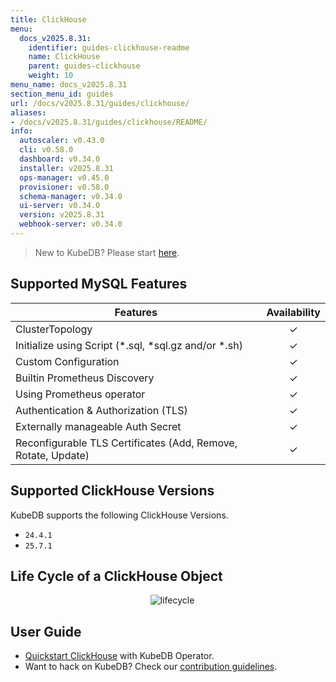 ```yaml
---
title: ClickHouse
menu:
  docs_v2025.8.31:
    identifier: guides-clickhouse-readme
    name: ClickHouse
    parent: guides-clickhouse
    weight: 10
menu_name: docs_v2025.8.31
section_menu_id: guides
url: /docs/v2025.8.31/guides/clickhouse/
aliases:
- /docs/v2025.8.31/guides/clickhouse/README/
info:
  autoscaler: v0.43.0
  cli: v0.58.0
  dashboard: v0.34.0
  installer: v2025.8.31
  ops-manager: v0.45.0
  provisioner: v0.58.0
  schema-manager: v0.34.0
  ui-server: v0.34.0
  version: v2025.8.31
  webhook-server: v0.34.0
---
```


> New to KubeDB? Please start [here](/docs/v2025.8.31/README).

## Supported MySQL Features

| Features                                                      | Availability |
|---------------------------------------------------------------|:------------:|
| ClusterTopology                                               |   &#10003;   |
| Initialize using Script (\*.sql, \*sql.gz and/or \*.sh)       |   &#10003;   |
| Custom Configuration                                          |   &#10003;   |
| Builtin Prometheus Discovery                                  |   &#10003;   |
| Using Prometheus operator                                     |   &#10003;   |
| Authentication & Authorization (TLS)                          |   &#10003;   |
| Externally manageable Auth Secret                             |   &#10003;   |
| Reconfigurable TLS Certificates (Add, Remove, Rotate, Update) |   &#10003;   |

## Supported ClickHouse Versions

KubeDB supports the following ClickHouse Versions.
- `24.4.1`
- `25.7.1`

## Life Cycle of a ClickHouse Object

<p align="center">
  <img alt="lifecycle"  src="/docs/v2025.8.31/images/clickhouse/clickhouse-lifecycle.png" >
</p>

## User Guide

- [Quickstart ClickHouse](/docs/v2025.8.31/guides/clickhouse/quickstart/) with KubeDB Operator.
- Want to hack on KubeDB? Check our [contribution guidelines](/docs/v2025.8.31/CONTRIBUTING).
